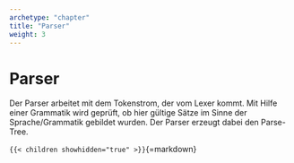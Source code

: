 ```yaml
---
archetype: "chapter"
title: "Parser"
weight: 3
---
```



# Parser

Der Parser arbeitet mit dem Tokenstrom, der vom Lexer kommt. Mit Hilfe einer Grammatik wird
geprüft, ob hier gültige Sätze im Sinne der Sprache/Grammatik gebildet wurden. Der Parser
erzeugt dabei den Parse-Tree.


`{{< children showhidden="true" >}}`{=markdown}
